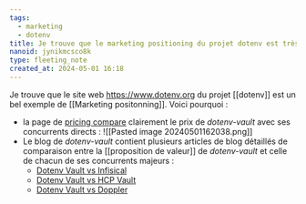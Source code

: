 ```yaml
---
tags:
  - marketing
  - dotenv
title: Je trouve que le marketing positioning du projet dotenv est très bien présenté
nanoid: jynikmcsco8k
type: fleeting_note
created_at: 2024-05-01 16:18
---
```

Je trouve que le site web https://www.dotenv.org du projet [[dotenv]] est un bel exemple de [[Marketing positonning]]. Voici pourquoi :

- la page de [pricing compare](https://www.dotenv.org/pricing/) clairement le prix de *dotenv-vault* avec ses concurrents directs :
  ![[Pasted image 20240501162038.png]]
- Le blog de *dotenv-vault* contient plusieurs articles de blog détaillés de comparaison entre la [[proposition de valeur]] de *dotenv-vault* et celle de chacun de ses concurrents majeurs : 
    - [Dotenv Vault vs Infisical](https://www.dotenv.org/blog/2023/05/30/dotenv-vault-vs-infisical.html)
    - [Dotenv Vault vs HCP Vault](https://www.dotenv.org/blog/2023/05/23/dotenv-vault-vs-hcp-vault.html)
    - [Dotenv Vault vs Doppler](https://www.dotenv.org/blog/2023/05/16/dotenv-vault-vs-doppler.html)

